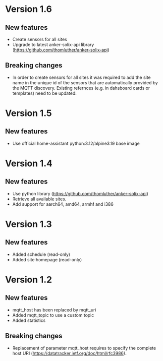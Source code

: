 # Version 1.6

## New features

- Create sensors for all sites
- Upgrade to latest anker-solix-api library (https://github.com/thomluther/anker-solix-api)

## Breaking changes

- In order to create sensors for all sites it was required to add the site name in the unique id of the sensors that are automatically provided by the MQTT discovery. Existing refernces (e.g. in dahsboard cards or templates) need to be updated.

# Version 1.5

## New features

- Use official home-assistant python:3.12/alpine3.19 base image

# Version 1.4

## New features

- Use python library (https://github.com/thomluther/anker-solix-api)
- Retrieve all available sites.
- Add support for aarch64, amd64, armhf and i386

# Version 1.3

## New features

- Added schedule (read-only)
- Added site homepage (read-only)

# Version 1.2

## New features

- mqtt_host has been replaced by mqtt_uri
- Added mqtt_topic to use a custom topic
- Added statistics

## Breaking changes

- Replacement of parameter mqtt_host requires to specify the complete host URI (https://datatracker.ietf.org/doc/html/rfc3986).
